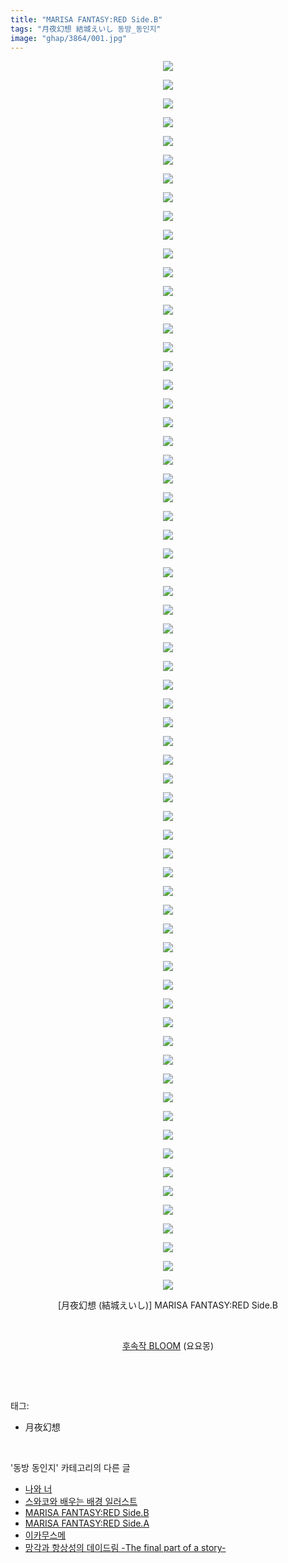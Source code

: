 ```yaml
---
title: "MARISA FANTASY:RED Side.B"
tags: "月夜幻想 結城えいし 동방_동인지"
image: "ghap/3864/001.jpg"
---
```

<div class="article">
<p style="text-align: center; clear: none; float: none;"><img src="{{ site.nasurl }}/ghap/3864/001.jpg"/></p>
<p style="text-align: center; clear: none; float: none;"><img src="{{ site.nasurl }}/ghap/3864/002.jpg"/></p>
<p style="text-align: center; clear: none; float: none;"><img src="{{ site.nasurl }}/ghap/3864/003.jpg"/></p>
<p style="text-align: center; clear: none; float: none;"><img src="{{ site.nasurl }}/ghap/3864/004.jpg"/></p>
<p style="text-align: center; clear: none; float: none;"><img src="{{ site.nasurl }}/ghap/3864/005.jpg"/></p>
<p style="text-align: center; clear: none; float: none;"><img src="{{ site.nasurl }}/ghap/3864/006.jpg"/></p>
<p style="text-align: center; clear: none; float: none;"><img src="{{ site.nasurl }}/ghap/3864/007.jpg"/></p>
<p style="text-align: center; clear: none; float: none;"><img src="{{ site.nasurl }}/ghap/3864/008.jpg"/></p>
<p style="text-align: center; clear: none; float: none;"><img src="{{ site.nasurl }}/ghap/3864/009.jpg"/></p>
<p style="text-align: center; clear: none; float: none;"><img src="{{ site.nasurl }}/ghap/3864/010.jpg"/></p>
<p style="text-align: center; clear: none; float: none;"><img src="{{ site.nasurl }}/ghap/3864/011.jpg"/></p>
<p style="text-align: center; clear: none; float: none;"><img src="{{ site.nasurl }}/ghap/3864/012.jpg"/></p>
<p style="text-align: center; clear: none; float: none;"><img src="{{ site.nasurl }}/ghap/3864/013.jpg"/></p>
<p style="text-align: center; clear: none; float: none;"><img src="{{ site.nasurl }}/ghap/3864/014.jpg"/></p>
<p style="text-align: center; clear: none; float: none;"><img src="{{ site.nasurl }}/ghap/3864/015.jpg"/></p>
<p style="text-align: center; clear: none; float: none;"><img src="{{ site.nasurl }}/ghap/3864/016.jpg"/></p>
<p style="text-align: center; clear: none; float: none;"><img src="{{ site.nasurl }}/ghap/3864/017.jpg"/></p>
<p style="text-align: center; clear: none; float: none;"><img src="{{ site.nasurl }}/ghap/3864/018.jpg"/></p>
<p style="text-align: center; clear: none; float: none;"><img src="{{ site.nasurl }}/ghap/3864/019.jpg"/></p>
<p style="text-align: center; clear: none; float: none;"><img src="{{ site.nasurl }}/ghap/3864/020.jpg"/></p>
<p style="text-align: center; clear: none; float: none;"><img src="{{ site.nasurl }}/ghap/3864/021.jpg"/></p>
<p style="text-align: center; clear: none; float: none;"><img src="{{ site.nasurl }}/ghap/3864/022.jpg"/></p>
<p style="text-align: center; clear: none; float: none;"><img src="{{ site.nasurl }}/ghap/3864/023.jpg"/></p>
<p style="text-align: center; clear: none; float: none;"><img src="{{ site.nasurl }}/ghap/3864/024.jpg"/></p>
<p style="text-align: center; clear: none; float: none;"><img src="{{ site.nasurl }}/ghap/3864/025.jpg"/></p>
<p style="text-align: center; clear: none; float: none;"><img src="{{ site.nasurl }}/ghap/3864/026.jpg"/></p>
<p style="text-align: center; clear: none; float: none;"><img src="{{ site.nasurl }}/ghap/3864/027.jpg"/></p>
<p style="text-align: center; clear: none; float: none;"><img src="{{ site.nasurl }}/ghap/3864/028.jpg"/></p>
<p style="text-align: center; clear: none; float: none;"><img src="{{ site.nasurl }}/ghap/3864/029.jpg"/></p>
<p style="text-align: center; clear: none; float: none;"><img src="{{ site.nasurl }}/ghap/3864/030.jpg"/></p>
<p style="text-align: center; clear: none; float: none;"><img src="{{ site.nasurl }}/ghap/3864/031.jpg"/></p>
<p style="text-align: center; clear: none; float: none;"><img src="{{ site.nasurl }}/ghap/3864/032.jpg"/></p>
<p style="text-align: center; clear: none; float: none;"><img src="{{ site.nasurl }}/ghap/3864/033.jpg"/></p>
<p style="text-align: center; clear: none; float: none;"><img src="{{ site.nasurl }}/ghap/3864/034.jpg"/></p>
<p style="text-align: center; clear: none; float: none;"><img src="{{ site.nasurl }}/ghap/3864/035.jpg"/></p>
<p style="text-align: center; clear: none; float: none;"><img src="{{ site.nasurl }}/ghap/3864/036.jpg"/></p>
<p style="text-align: center; clear: none; float: none;"><img src="{{ site.nasurl }}/ghap/3864/037.jpg"/></p>
<p style="text-align: center; clear: none; float: none;"><img src="{{ site.nasurl }}/ghap/3864/038.jpg"/></p>
<p style="text-align: center; clear: none; float: none;"><img src="{{ site.nasurl }}/ghap/3864/039.jpg"/></p>
<p style="text-align: center; clear: none; float: none;"><img src="{{ site.nasurl }}/ghap/3864/040.jpg"/></p>
<p style="text-align: center; clear: none; float: none;"><img src="{{ site.nasurl }}/ghap/3864/041.jpg"/></p>
<p style="text-align: center; clear: none; float: none;"><img src="{{ site.nasurl }}/ghap/3864/042.jpg"/></p>
<p style="text-align: center; clear: none; float: none;"><img src="{{ site.nasurl }}/ghap/3864/043.jpg"/></p>
<p style="text-align: center; clear: none; float: none;"><img src="{{ site.nasurl }}/ghap/3864/044.jpg"/></p>
<p style="text-align: center; clear: none; float: none;"><img src="{{ site.nasurl }}/ghap/3864/045.jpg"/></p>
<p style="text-align: center; clear: none; float: none;"><img src="{{ site.nasurl }}/ghap/3864/046.jpg"/></p>
<p style="text-align: center; clear: none; float: none;"><img src="{{ site.nasurl }}/ghap/3864/047.jpg"/></p>
<p style="text-align: center; clear: none; float: none;"><img src="{{ site.nasurl }}/ghap/3864/048.jpg"/></p>
<p style="text-align: center; clear: none; float: none;"><img src="{{ site.nasurl }}/ghap/3864/049.jpg"/></p>
<p style="text-align: center; clear: none; float: none;"><img src="{{ site.nasurl }}/ghap/3864/050.jpg"/></p>
<p style="text-align: center; clear: none; float: none;"><img src="{{ site.nasurl }}/ghap/3864/051.jpg"/></p>
<p style="text-align: center; clear: none; float: none;"><img src="{{ site.nasurl }}/ghap/3864/052.jpg"/></p>
<p style="text-align: center; clear: none; float: none;"><img src="{{ site.nasurl }}/ghap/3864/053.jpg"/></p>
<p style="text-align: center; clear: none; float: none;"><img src="{{ site.nasurl }}/ghap/3864/054.jpg"/></p>
<p style="text-align: center; clear: none; float: none;"><img src="{{ site.nasurl }}/ghap/3864/055.jpg"/></p>
<p style="text-align: center; clear: none; float: none;"><img src="{{ site.nasurl }}/ghap/3864/056.jpg"/></p>
<p style="text-align: center; clear: none; float: none;"><img src="{{ site.nasurl }}/ghap/3864/057.jpg"/></p>
<p style="text-align: center; clear: none; float: none;"><img src="{{ site.nasurl }}/ghap/3864/058.jpg"/></p>
<p style="text-align: center; clear: none; float: none;"><img src="{{ site.nasurl }}/ghap/3864/059.jpg"/></p>
<p style="text-align: center; clear: none; float: none;"><img src="{{ site.nasurl }}/ghap/3864/060.jpg"/></p>
<p style="text-align: center; clear: none; float: none;"><img src="{{ site.nasurl }}/ghap/3864/061.jpg"/></p>
<p style="text-align: center; clear: none; float: none;"><img src="{{ site.nasurl }}/ghap/3864/062.jpg"/></p>
<p style="text-align: center; clear: none; float: none;"><img src="{{ site.nasurl }}/ghap/3864/063.jpg"/></p>
<p style="text-align: center; clear: none; float: none;"><img src="{{ site.nasurl }}/ghap/3864/064.jpg"/></p>
<p style="text-align: center; clear: none; float: none;"><img src="{{ site.nasurl }}/ghap/3864/065.jpg"/></p>
<p style="text-align: center; clear: none; float: none;"><img src="{{ site.nasurl }}/ghap/3864/066.jpg"/></p>
<p style="text-align: center; clear: none; float: none;">[月夜幻想 (結城えいし)] MARISA FANTASY:RED Side.B</p>
<p style="text-align: center; clear: none; float: none;"><br/></p>
<p style="text-align: center; clear: none; float: none;"><a class="tx-link" href="http://ghaptouhou.tistory.com/3868" target="_blank">후속작</a><a class="tx-link" href="http://ghaptouhou.tistory.com/3868" target="_blank"> BLOOM</a> (요요몽)</p>
<p><br/></p>
</div><br/>
<div class="tagTrail">
<p>태그: </p>
<ul>
<li>月夜幻想</li>
</ul>
</div><br/>
<div class="another">
<p>'동방 동인지' 카테고리의 다른 글</p>
<ul>
<li><a href="/2017-10-17-ghap_3866">나와 너</a></li>
<li><a href="/2017-10-17-ghap_3865">스와코와 배우는 배경 일러스트</a></li>
<li><a href="/2017-10-17-ghap_3864">MARISA FANTASY:RED Side.B</a></li>
<li><a href="/2017-10-17-ghap_3863">MARISA FANTASY:RED Side.A</a></li>
<li><a href="/2017-10-17-ghap_3862">이카무스메</a></li>
<li><a href="/2017-10-17-ghap_3861">망각과 항상성의 데이드림 -The final part of a story-</a></li>
</ul>
</div><br/>
<div class="cb_module cb_fluid">
<div class="cb_wrt cb_profile">
</div><!-- commentList close -->
</div><br/>
